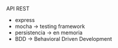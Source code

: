 API REST
- express
- mocha -> testing framework
- persistencia -> en memoria
- BDD -> Behavioral Driven Development



